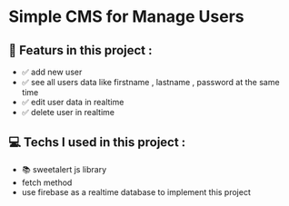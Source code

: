 # Simple CMS for Manage Users

## 💪 Featurs in this project :
- ✅ add new user
- ✅ see all users data like firstname , lastname , password at the same time
- ✅ edit user data in realtime
- ✅ delete user in realtime

## 💻 Techs I used in this project :
- 📚 sweetalert js library
- fetch method
- use firebase as a realtime database to implement this project
